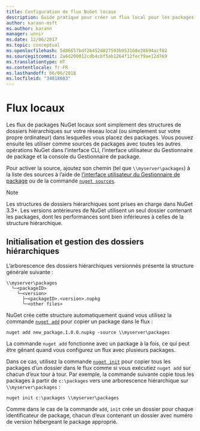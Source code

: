 ```yaml
---
title: Configuration de flux NuGet locaux
description: Guide pratique pour créer un flux local pour les packages NuGet en utilisant des dossiers sur votre réseau local
author: karann-msft
ms.author: karann
manager: unnir
ms.date: 12/06/2017
ms.topic: conceptual
ms.openlocfilehash: 5d86657bdf26452d027593b953168e28694acf82
ms.sourcegitcommit: 2a6d200012cdb4cbf5ab1264f12fecf9ae12d769
ms.translationtype: HT
ms.contentlocale: fr-FR
ms.lasthandoff: 06/06/2018
ms.locfileid: "34818683"
---
```

# <a name="local-feeds"></a>Flux locaux

Les flux de packages NuGet locaux sont simplement des structures de dossiers hiérarchiques sur votre réseau local (ou simplement sur votre propre ordinateur) dans lesquelles vous placez des packages. Vous pouvez ensuite les utiliser comme sources de packages avec toutes les autres opérations NuGet dans l’interface CLI, l’interface utilisateur du Gestionnaire de package et la console du Gestionnaire de package.

Pour activer la source, ajoutez son chemin (tel que `\\myserver\packages`) à la liste des sources à l’aide de [l’interface utilisateur du Gestionnaire de package](../tools/package-manager-ui.md#package-sources) ou de la commande [`nuget sources`](../tools/cli-ref-sources.md).

> [!Note]
> Les structures de dossiers hiérarchiques sont prises en charge dans NuGet 3.3+. Les versions antérieures de NuGet utilisent un seul dossier contenant les packages, dont les performances sont bien inférieures à celles de la structure hiérarchique.

## <a name="initializing-and-maintaining-hierarchical-folders"></a>Initialisation et gestion des dossiers hiérarchiques

L’arborescence des dossiers hiérarchiques versionnés présente la structure générale suivante :

    \\myserver\packages
      └─<packageID>
        └─<version>
          ├─<packageID>.<version>.nupkg
          └─<other files>

NuGet crée cette structure automatiquement quand vous utilisez la commande [`nuget add`](../tools/cli-ref-add.md) pour copier un package dans le flux :

```cli
nuget add new_package.1.0.0.nupkg -source \\myserver\packages
```

La commande `nuget add` fonctionne avec un package à la fois, ce qui peut être gênant quand vous configurez un flux avec plusieurs packages.

Dans ce cas, utilisez la commande [`nuget init`](../tools/cli-ref-init.md) pour copier tous les packages d’un dossier dans le flux comme si vous exécutiez `nuget add` sur chacun d’eux tour à tour. Par exemple, la commande suivante copie tous les packages à partir de `c:\packages` vers une arborescence hiérarchique sur `\\myserver\packages` :

```cli
nuget init c:\packages \\myserver\packages
```

Comme dans le cas de la commande `add`, `init` crée un dossier pour chaque identificateur de package, chacun d’eux contenant un dossier avec numéro de version hébergeant le package approprié.
